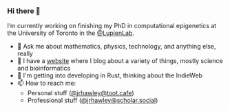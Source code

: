 ### Hi there 👋

<!--
**jrhawley/jrhawley** is a ✨ _special_ ✨ repository because its `README.md` (this file) appears on your GitHub profile.

Here are some ideas to get you started:


-  I’m currently learning ...

- 🤔 I’m looking for help with ...

- 😄 Pronouns: ...
- ⚡ Fun fact: ...
-->

I’m currently working on finishing my PhD in computational epigenetics at the University of Toronto in the [@LupienLab](https://github.com/LupienLab).

- 💬 Ask me about mathematics, physics, technology, and anything else, really
- 🔭 I have a [website](https://jrhawley.github.io) where I blog about a variety of things, mostly science and bioinformatics
- 👯 I'm getting into developing in Rust, thinking about the IndieWeb
- 📫 How to reach me:
  - Personal stuff ([@jrhawley@toot.cafe](https://toot.cafe/@jrhawley))
  - Professional stuff ([@jrhawley@scholar.social](https://scholar.social/@jrhawley))
